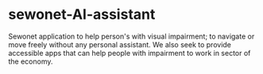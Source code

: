 # sewonet-AI-assistant
Sewonet application to help person's with visual impairment; to navigate or move freely without any personal assistant. We also seek to provide accessible apps that can help people with impairment to work in sector of the economy.
